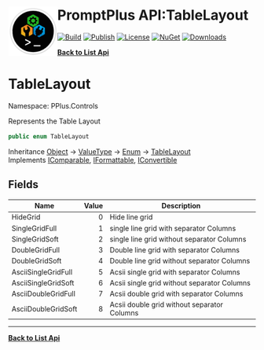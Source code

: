 # <img align="left" width="100" height="100" src="../images/icon.png">PromptPlus API:TableLayout 

[![Build](https://github.com/FRACerqueira/PromptPlus/workflows/Build/badge.svg)](https://github.com/FRACerqueira/PromptPlus/actions/workflows/build.yml)
[![Publish](https://github.com/FRACerqueira/PromptPlus/actions/workflows/publish.yml/badge.svg)](https://github.com/FRACerqueira/PromptPlus/actions/workflows/publish.yml)
[![License](https://img.shields.io/badge/License-MIT-yellow.svg)](https://github.com/FRACerqueira/PromptPlus/blob/master/LICENSE)
[![NuGet](https://img.shields.io/nuget/v/PromptPlus)](https://www.nuget.org/packages/PromptPlus/)
[![Downloads](https://img.shields.io/nuget/dt/PromptPlus)](https://www.nuget.org/packages/PromptPlus/)

[**Back to List Api**](./apis.md)

# TableLayout

Namespace: PPlus.Controls

Represents the Table Layout

```csharp
public enum TableLayout
```

Inheritance [Object](https://docs.microsoft.com/en-us/dotnet/api/system.object) → [ValueType](https://docs.microsoft.com/en-us/dotnet/api/system.valuetype) → [Enum](https://docs.microsoft.com/en-us/dotnet/api/system.enum) → [TableLayout](./pplus.controls.tablelayout.md)<br>
Implements [IComparable](https://docs.microsoft.com/en-us/dotnet/api/system.icomparable), [IFormattable](https://docs.microsoft.com/en-us/dotnet/api/system.iformattable), [IConvertible](https://docs.microsoft.com/en-us/dotnet/api/system.iconvertible)

## Fields

| Name | Value | Description |
| --- | --: | --- |
| HideGrid | 0 | Hide line grid |
| SingleGridFull | 1 | single line grid with separator Columns |
| SingleGridSoft | 2 | single line grid without separator Columns |
| DoubleGridFull | 3 | Double line grid with separator Columns |
| DoubleGridSoft | 4 | Double line grid without separator Columns |
| AsciiSingleGridFull | 5 | Acsii single grid with separator Columns |
| AsciiSingleGridSoft | 6 | Acsii single grid without separator Columns |
| AsciiDoubleGridFull | 7 | Acsii double grid with separator Columns |
| AsciiDoubleGridSoft | 8 | Acsii double grid without separator Columns |


- - -
[**Back to List Api**](./apis.md)
